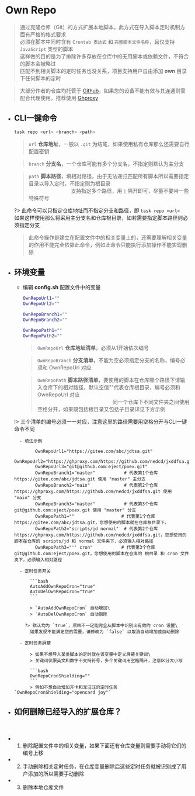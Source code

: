 # Own Repo
> 通过克隆仓库（Git）的方式扩展本地脚本，此方式在导入脚本定时机制方面有严格的格式要求\
> 必须在脚本中同时含有 `Crontab 表达式` 和 `完整脚本文件名称`，且仅支持 `JavaScript` 类型的脚本\
> 这样做的目的是为了排除许多存放在仓库中的无用脚本或依赖文件，不符合的脚本会被略过\
> 匹配不到相关脚本的定时任务也没关系，项目支持用户自由添加 **own** 目录下任何脚本的定时

> 大部分作者的仓库均托管于 [Github](https://github.com)，如果您的设备不能有效与其连通则需配合代理使用，推荐使用 [Ghproxy](https://ghproxy.com)  

- ## CLI一键命令

    ```bash
    task repo <url> <branch> <path>
    ```

    > `url` **仓库地址**，一般以 `.git` 为结尾，如果使用私有仓库那么还需要自行配置密钥

    > `branch` **分支名**，一个仓库可能有多个分支名，不指定则默认为主分支

    > `path` **脚本路径**，填相对路径，由于无法递归匹配所有脚本所以需要指定目录以导入定时，不指定则为根目录\
    > ㅤㅤㅤㅤㅤㅤㅤㅤㅤ支持指定多个路径，用 `|` 隔开即可，尽量不要带一些特殊符号

  ?> 此命令可以只指定仓库地址而不指定分支和路径，即 `task repo <url>`\
    如果这样使用那么将采用主分支名和仓库根目录，如若需要指定脚本路径则必须指定分支

    > 此命令操作是建立在配置文件中的相关变量上的，还需要理解相关变量的作用不能完全依靠此命令，例如此命令只能执行添加操作不能实现删除

- ## 环境变量

    - 编辑 **config.sh** 配置文件中的变量

        ```bash
        OwnRepoUrl1=""
        OwnRepoUrl2=""

        OwnRepoBranch1=""
        OwnRepoBranch2=""

        OwnRepoPath1=""
        OwnRepoPath2=""
        ```
        > `OwnRepoUrl` **仓库地址清单**，必须从1开始依次编号

        > `OwnRepoBranch` **分支清单**，不能为空必须指定分支的名称，编号必须和 OwnRepoUrl 对应
        
        > `OwnRepoPath` **脚本路径清单**，要使用的脚本在仓库哪个路径下请输入仓库下的相对路径，默认空值""代表仓库根目录，编号必须和 OwnRepoUrl 对应\
        > ㅤㅤㅤㅤㅤㅤㅤㅤㅤㅤㅤㅤㅤㅤㅤㅤ同一个仓库下不同文件夹之间使用空格分开，如果既包括根目录又包括子目录详见下方示例

    !> 三个清单的编号必须一一对应，注意这里的路径需要用空格分开与CLI一键命令不同

        - 填法示例

              OwnRepoUrl1="https://gitee.com/abc/jdtsa.git"
              OwnRepoUrl2="https://ghproxy.com/https://github.com/nedcd/jxddfsa.git"
              OwnRepoUrl3="git@github.com:eject/poex.git"
              OwnRepoBranch1="master"           # 代表第1个仓库 https://gitee.com/abc/jdtsa.git 使用 "master" 主分支
              OwnRepoBranch2="main"             # 代表第2个仓库 https://ghproxy.com/https://github.com/nedcd/jxddfsa.git 使用 "main" 分支
              OwnRepoBranch3="master"           # 代表第3个仓库 git@github.com:eject/poex.git 使用 "master" 分支
              OwnRepoPath1=""                  # 代表第1个仓库 https://gitee.com/abc/jdtsa.git，您想使用的脚本就在仓库根目录下。
              OwnRepoPath2="scripts/jd normal"  # 代表第2个仓库 https://ghproxy.com/https://github.com/nedcd/jxddfsa.git，您想使用的脚本在仓库的 scripts/jd 和 normal 文件夹下，必须输入相对路径
              OwnRepoPath3="'' cron"           # 代表第3个仓库 git@github.com:eject/poex.git，您想使用的脚本在仓库的 根目录 和 cron 文件夹下，必须输入相对路径

        - 定时任务开关

            ```bash
            AutoAddOwnRepoCron="true"
            AutoDelOwnRepoCron="true"
            ```

            > `AutoAddOwnRepoCron` 自动增加\
            > `AutoDelOwnRepoCron` 自动删除
        
          ?> 默认均为 `true`，项目不一定能完全从脚本中识别出有效的 cron 设置\
            如果发现不能满足您的需要，请修改为 `false` 以取消自动增加或自动删除

        - 定时任务屏蔽

            > 如果不想导入某类脚本的定时就在该变量中定义屏蔽关键词\
            > 关键词仅限英文和数字不支持符号，多个关键词用空格隔开，注意区分大小写

            ```bash
            OwnRepoCronShielding=""
            ```
            > 例如不想自动增加开卡和宠汪汪的定时任务 `OwnRepoCronShielding="opencard joy"`

- ## 如何删除已经导入的扩展仓库？ <!-- {docsify-ignore} -->
ㅤ
  - 1. 删除配置文件中的相关变量，如果下面还有仓库变量则需要手动将它们的编号上移
  - 2. 手动删除相关定时任务，在仓库变量删除后这些定时任务就被识别成了用户添加的所以需要手动删除
  - 3. 删除本地仓库文件
